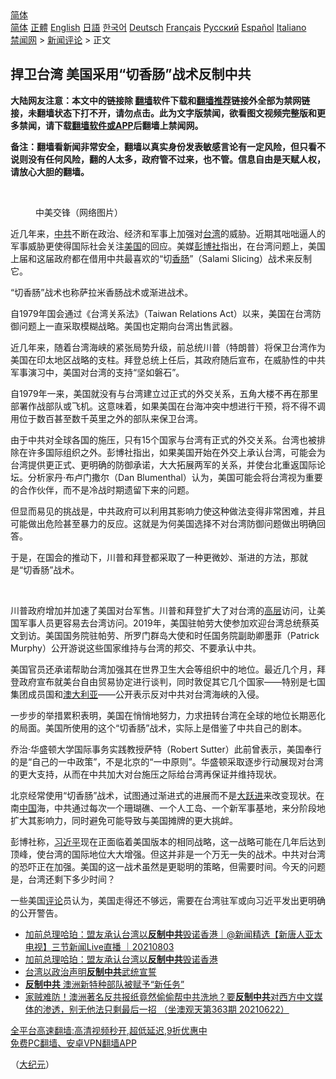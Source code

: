  <!-- 面包屑导航 --> <div class="breadcrumb"><!-- GTranslate: https://gtranslate.io/ -->  <div class="switcher notranslate">  <div class="selected">  <a href="#" onclick="return false;"> 简体</a>  </div>  <div class="option">  <a href="https://www.bannedbook.org" onclick="doGTranslate('zh-CN|zh-CN');jQuery('div.switcher div.selected a').html(jQuery(this).html());return false;" title="简体中文" class="nturl selected"> 简体</a>  <a href="https://www.bannedbook.org/zh-tw/" onclick="doGTranslate('zh-CN|zh-TW');jQuery('div.switcher div.selected a').html(jQuery(this).html());return false;" title="繁體中文" class="nturl"> 正體</a>  <a href="https://www.bannedbook.org/en/" onclick="doGTranslate('zh-CN|en');jQuery('div.switcher div.selected a').html(jQuery(this).html());return false;" title="English" class="nturl"> English</a>  <a href="https://www.bannedbook.org/ja/" onclick="doGTranslate('zh-CN|ja');jQuery('div.switcher div.selected a').html(jQuery(this).html());return false;" title="日本語" class="nturl"> 日語</a>  <a href="https://www.bannedbook.org/ko/" onclick="doGTranslate('zh-CN|ko');jQuery('div.switcher div.selected a').html(jQuery(this).html());return false;" title="한국어" class="nturl"> 한국어</a>  <a href="https://www.bannedbook.org/de/" onclick="doGTranslate('zh-CN|de');jQuery('div.switcher div.selected a').html(jQuery(this).html());return false;" title="Deutsch" class="nturl"> Deutsch</a>  <a href="https://www.bannedbook.org/fr/" onclick="doGTranslate('zh-CN|fr');jQuery('div.switcher div.selected a').html(jQuery(this).html());return false;" title="Français" class="nturl"> Français</a>  <a href="https://www.bannedbook.org/ru/" onclick="doGTranslate('zh-CN|ru');jQuery('div.switcher div.selected a').html(jQuery(this).html());return false;" title="Русский" class="nturl"> Русский</a>  <a href="https://www.bannedbook.org/es/" onclick="doGTranslate('zh-CN|es');jQuery('div.switcher div.selected a').html(jQuery(this).html());return false;" title="Español" class="nturl"> Español</a>  <a href="https://www.bannedbook.org/it/" onclick="doGTranslate('zh-CN|it');jQuery('div.switcher div.selected a').html(jQuery(this).html());return false;" title="Italiano" class="nturl"> Italiano</a>  </div>  </div>      <div class='breadcrumb-sub'><!-- Breadcrumb NavXT 6.3.0 --> <a href="https://www.bannedbook.org/" class="home">禁闻网</a> &gt; <a href="https://www.bannedbook.org/bnews/comments/" class="category">新闻评论</a> &gt; 正文</div></div><h2>捍卫台湾 美国采用“切香肠”战术反制中共</h2> <p class="notice"><b>大陆网友注意：本文中的链接除 <a href="https://github.com/bannedbook/fanqiang" >翻墙</a>软件下载和<a href="https://github.com/killgcd/justmysocks/blob/master/README.md">翻墙推荐</a>链接外全部为禁网链接，未翻墙状态下打不开，请勿点击。此为文字版禁闻，欲看图文视频完整版和更多禁闻，请下载<a href="https://github.com/bannedbook/fanqiang">翻墙软件或APP</a>后翻墙上禁闻网。</p><p>备注：翻墙看新闻非常安全，翻墙以真实身份发表敏感言论有一定风险，但只看不说则没有任何风险，翻的人太多，政府管不过来，也不管。信息自由是天赋人权，请放心大胆的翻墙。</b></p>  <div class="entry"> <br /> <figure><a href="https://i2.wp.com/upload-images-bucket-v64rleca837do.s3.eu-west-1.amazonaws.com/wp-content/uploads/2020/09/10001722/ldhgmmlpcv.jpeg?fit=500%2C319&#038;ssl=1" data-caption="中美交锋（网络图片）"></a><figcaption class="wp-caption-text">中美交锋（网络图片）</figcaption></figure> <p>近几年来，<a href="https://www.bannedbook.org/bnews/tag/%e4%b8%ad%e5%85%b1/" class="st_tag internal_tag" rel="tag" title="标签 中共 下的日志">中共</a>不断在政治、经济和军事上加强对<a href="https://www.bannedbook.org/bnews/tag/%e5%8f%b0%e6%b9%be/" class="st_tag internal_tag" rel="tag" title="标签 台湾 下的日志">台湾</a>的威胁。近期其咄咄逼人的军事威胁更使得国际社会关注<a href="https://www.bannedbook.org/bnews/tag/%e7%be%8e%e5%9b%bd/" class="st_tag internal_tag" rel="tag" title="标签 美国 下的日志">美国</a>的回应。美媒<a href="https://www.bannedbook.org/bnews/tag/%e5%bd%ad%e5%8d%9a%e7%a4%be/" class="st_tag internal_tag" rel="tag" title="标签 彭博社 下的日志">彭博社</a>指出，在台湾问题上，美国上届和这届政府都在借用中共最喜欢的“切<a href="https://www.bannedbook.org/bnews/tag/%E9%A6%99%E8%82%A0/" class="st_tag internal_tag" rel="tag" title="标签 香肠 下的日志">香肠</a>”（Salami Slicing）战术来反制它。</p> <p>“切香肠”战术也称萨拉米香肠战术或渐进战术。</p> <p>自1979年国会通过《台湾关系法》（Taiwan Relations Act）以来，美国在台湾防御问题上一直采取模糊战略。美国也定期向台湾出售武器。</p> <p>近几年来，随着台湾海峡的紧张局势升级，前总统川普（特朗普）将保卫台湾作为美国在印太地区战略的支柱。拜登总统上任后，其政府随后宣布，在威胁性的中共军事演习中，美国对台湾的支持“坚如磐石”。</p>  <p>自1979年一来，美国就没有与台湾建立过正式的外交关系，五角大楼不再在那里部署作战部队或飞机。这意味着，如果美国在台海冲突中想进行干预，将不得不调用位于数百甚至数千英里之外的部队来保卫台湾。</p> <p>由于中共对全球各国的施压，只有15个国家与台湾有正式的外交关系。台湾也被排除在许多国际组织之外。彭博社指出，如果美国开始在外交上承认台湾，可能会为台湾提供更正式、更明确的防御承诺，大大拓展两军的关系，并使台北重返国际论坛。分析家丹·布卢门撒尔（Dan Blumenthal）认为，美国可能会将台湾视为重要的合作伙伴，而不是冷战时期遗留下来的问题。</p> <p>但显而易见的挑战是，中共政府可以利用其影响力使这种做法变得非常困难，并且可能做出危险甚至暴力的反应。这就是为何美国选择不对台湾防御问题做出明确回答。</p> <p>    于是，在国会的推动下，川普和拜登都采取了一种更微妙、渐进的方法，那就是“切香肠”战术。    </p>  <p>&nbsp;</p> <p>川普政府增加并加速了美国对台军售。川普和拜登扩大了对台湾的<span class='wp_keywordlink_affiliate'><a href="https://www.bannedbook.org/bnews/ccpdope/" title="中共高层内幕" target="_blank">高层</a></span>访问，让美国军事人员更容易去台湾访问。2019年，美国驻帕劳大使参加欢迎台湾总统蔡英文到访。美国国务院驻帕劳、所罗门群岛大使和时任国务院副助卿墨菲（Patrick Murphy）公开游说这些国家维持与台湾的邦交、不要承认中共。</p> <p>美国官员还承诺帮助台湾加强其在世界卫生大会等组织中的地位。最近几个月，拜登政府宣布就美台自由贸易协定进行谈判，同时敦促其它几个国家——特别是七国集团成员国和<a href="https://www.bannedbook.org/bnews/tag/%e6%be%b3%e5%a4%a7%e5%88%a9%e4%ba%9a/" class="st_tag internal_tag" rel="tag" title="标签 澳大利亚 下的日志">澳大利亚</a>——公开表示反对中共对台湾海峡的入侵。</p> <p>一步步的举措累积表明，美国在悄悄地努力，力求扭转台湾在全球的地位长期恶化的局面。美国所使用的这个“切香肠”战术，实际上是借鉴了中共自己的剧本。</p>  <p>乔治‧华盛顿大学国际事务实践教授萨特（Robert Sutter）此前曾表示，美国奉行的是“自己的一中政策”，不是北京的“一中原则”。华盛顿采取逐步行动展现对台湾的更大支持，从而在中共加大对台施压之际给台湾再保证并维持现状。</p> <p>北京经常使用“切香肠”战术，试图通过渐进式的进展而不是<span class='wp_keywordlink'><a href="https://www.bannedbook.org/forum2/topic242.html" title="大跃进亲历记" target="_blank">大跃进</a></span>来改变现状。在南<span class='wp_keywordlink_affiliate'><a href="https://www.bannedbook.org/" title="中国" target="_blank">中国</a></span>海，中共通过每次一个珊瑚礁、一个人工岛、一个新军事基地，来分阶段地扩大其影响力，同时避免可能导致与美国摊牌的更大挑衅。</p> <p>彭博社称，<a href="https://www.bannedbook.org/bnews/tag/%e4%b9%a0%e8%bf%91%e5%b9%b3/" class="st_tag internal_tag" rel="tag" title="标签 习近平 下的日志">习近平</a>现在正面临着美国版本的相同战略，这一战略可能在几年后达到顶峰，使台湾的国际地位大大增强。但这并非是一个万无一失的战术。中共对台湾的恐吓正在加强。美国的这一战术虽然是更聪明的策略，但需要时间。今天的问题是，台湾还剩下多少时间？</p> <p>一些美国<span class='wp_keywordlink_affiliate'><a href="https://www.bannedbook.org/bnews/comments/" title="新闻评论" target="_blank">评论</a></span>员认为，美国走得还不够远，需要在台湾驻军或向习近平发出更明确的公开警告。</p>  <ul class='op-related-articles' title='相关阅读'> <li><a href='https://www.bannedbook.org/bnews/bannedvideo/20210803/1599569.html' target='_blank'>加前总理哈珀：盟友承认台湾以<b>反制中共</b>毁诺香港｜@新闻精选【新唐人亚太电视】三节新闻Live直播 ｜20210803</a></li> <li><a href='https://www.bannedbook.org/bnews/taiwannews/20210802/1599017.html' target='_blank'>加前总理哈珀：盟友承认台湾以<b>反制中共</b>毁诺香港</a></li> <li><a href='https://www.bannedbook.org/bnews/baitai/20210706/1581360.html' target='_blank'>台湾以政治声明<b>反制中共</b>武统宣誓</a></li> <li><a href='https://www.bannedbook.org/bnews/cbnews/20210628/1576231.html' target='_blank'><b>反制中共</b> 澳洲新特种部队被赋予“新任务”</a></li> <li><a href='https://www.bannedbook.org/bnews/bannedvideo/20210622/1571994.html' target='_blank'>家贼难防！澳洲著名反共报纸竟然偷偷帮中共洗地？要<b>反制中共</b>对西方中文媒体的渗透，别无他法只剩最后一招 （坐澳观天第363期 20210622）</a></li> </ul> <p class="texttj"> <a href="https://github.com/bannedbook/fanqiang/wiki/V2ray%E6%9C%BA%E5%9C%BA" target="_blank">全平台高速翻墙:高清视频秒开,超低延迟,9折优惠中</a><br/> <a href="https://github.com/bannedbook/fanqiang/wiki/%E7%A6%81%E9%97%BB%E7%BD%91%E5%AE%89%E5%8D%93%E7%BF%BB%E5%A2%99%E6%96%B0%E9%97%BBAPP" target="_blank">免费PC翻墙、安卓VPN翻墙APP</a></p><p>（<span class='wp_keywordlink_affiliate'><a href="http://www.epochtimes.com/" title="大纪元" target="_blank">大纪元</a></span>）</p><a name='sharetosocial'></a>  <div style="margin-bottom:5px;padding-bottom:5px;clear:both"> <div id="archive-pix-1" class="banner-ads"> <!-- AuctionX Display platform tag START --> <div id="26318x728x90x621x_ADSLOT2" clicktrack="%%CLICK_URL_ESC%%"></div> <!-- AuctionX Display platform tag END --> </div> <div id="archive-pix-2" class="banner-ads"> <!-- AuctionX Display platform tag START --> <div id="26315x300x250x621x_ADSLOT2" clicktrack="%%CLICK_URL_ESC%%"></div> <!-- AuctionX Display platform tag END --> </div> </div>  <div id="archive-pix-1" class="banner-ads"> <!-- AuctionX Display platform tag START --> <div id="26318x728x90x621x_ADSLOT3" clicktrack="%%CLICK_URL_ESC%%"></div> <!-- AuctionX Display platform tag END --> </div> </div><!--END ENTRY--> 